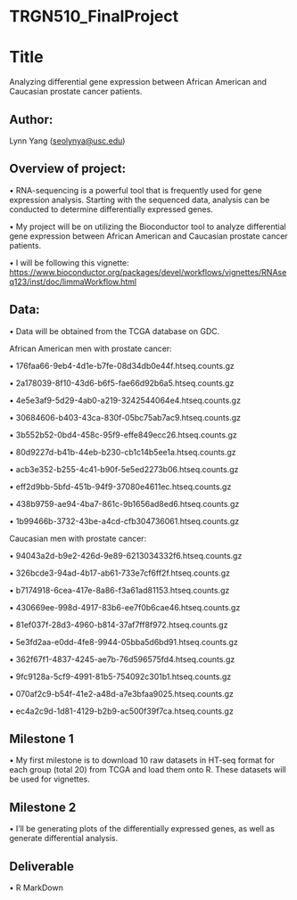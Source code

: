 # TRGN510_FinalProject

# Title
Analyzing differential gene expression between African American and Caucasian prostate cancer patients.

## Author: 
Lynn Yang (seolynya@usc.edu)

## Overview of project:
•	RNA-sequencing is a powerful tool that is frequently used for gene expression analysis. Starting with the sequenced data, analysis can be conducted to determine differentially expressed genes. 

•	My project will be on utilizing the Bioconductor tool to analyze differential gene expression between African American and Caucasian prostate cancer patients.  

•	I will be following this vignette: https://www.bioconductor.org/packages/devel/workflows/vignettes/RNAseq123/inst/doc/limmaWorkflow.html

## Data:
•	Data will be obtained from the TCGA database on GDC.

African American men with prostate cancer:

• 176faa66-9eb4-4d1e-b7fe-08d34db0e44f.htseq.counts.gz

•	2a178039-8f10-43d6-b6f5-fae66d92b6a5.htseq.counts.gz

•	4e5e3af9-5d29-4ab0-a219-3242544064e4.htseq.counts.gz

•	30684606-b403-43ca-830f-05bc75ab7ac9.htseq.counts.gz

•	3b552b52-0bd4-458c-95f9-effe849ecc26.htseq.counts.gz

•	80d9227d-b41b-44eb-b230-cb1c14b5ee1a.htseq.counts.gz

•	acb3e352-b255-4c41-b90f-5e5ed2273b06.htseq.counts.gz

•	eff2d9bb-5bfd-451b-94f9-37080e4611ec.htseq.counts.gz

•	438b9759-ae94-4ba7-861c-9b1656ad8ed6.htseq.counts.gz

•	1b99466b-3732-43be-a4cd-cfb304736061.htseq.counts.gz


Caucasian men with prostate cancer:

•	94043a2d-b9e2-426d-9e89-6213034332f6.htseq.counts.gz

•	326bcde3-94ad-4b17-ab61-733e7cf6ff2f.htseq.counts.gz

•	b7174918-6cea-417e-8a86-f3a61ad81153.htseq.counts.gz

•	430669ee-998d-4917-83b6-ee7f0b6cae46.htseq.counts.gz

•	81ef037f-28d3-4960-b814-37af7ff8f972.htseq.counts.gz

•	5e3fd2aa-e0dd-4fe8-9944-05bba5d6bd91.htseq.counts.gz

•	362f67f1-4837-4245-ae7b-76d596575fd4.htseq.counts.gz

•	9fc9128a-5cf9-4991-81b5-754092c301b1.htseq.counts.gz

•	070af2c9-b54f-41e2-a48d-a7e3bfaa9025.htseq.counts.gz

•	ec4a2c9d-1d81-4129-b2b9-ac500f39f7ca.htseq.counts.gz


## Milestone 1
•	My first milestone is to download 10 raw datasets in HT-seq format for each group (total 20) from TCGA and load them onto R. These datasets will be used for vignettes.

## Milestone 2
•	I’ll be generating plots of the differentially expressed genes, as well as generate differential analysis.

## Deliverable
•	R MarkDown
